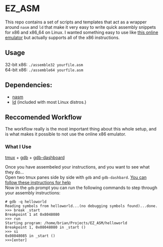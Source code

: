 # EZ_ASM
This repo contains a set of scripts and templates that act as a wrapper around `nasm` and `ld` that make it very easy to write quick assembly snippets for x86 and x86_64 on Linux. I wanted something easy to use like [this online emulator](http://carlosrafaelgn.com.br/asm86/) but actually supports all of the x86 instructions. 

## Usage
32-bit x86: `./assemble32 yourfile.asm`   
64-bit x86: `./assemble64 yourfile.asm`

## Dependencies: 
* [nasm](http://www.nasm.us/)  
* [ld](https://en.wikipedia.org/wiki/GNU_linker) (included with most Linux distros.)

## Reccomended Workflow
The workflow really is the most important thing about this whole setup, and is what makes it possible to not use the online x86 emulator.

### What I Use
[tmux](https://github.com/tmux/tmux/wiki) + [gdb](https://www.gnu.org/software/gdb/) + [gdb-dashboard](https://github.com/cyrus-and/gdb-dashboard#gdb-dashboard)  

Once you have assembeled your instructions, and you want to see what they do...  
Open two tmux panes side by side with `gdb` and `gdb-dashbard`. [You can follow these instructions for help](https://github.com/cyrus-and/gdb-dashboard#display-the-whole-dashboard-in-another-terminal)  
Now in the `gdb` prompt you can run the following commands to step through your assembly instructions:  
```
# gdb -q helloworld  
Reading symbols from helloworld...(no debugging symbols found)...done. 
>>> break _start
Breakpoint 1 at 0x8048080
>>> run 
Starting program: /home/brian/Projects/EZ_ASM/helloworld
Breakpoint 1, 0x08048080 in _start ()
>>> si
0x08048085 in _start ()
>>>[enter]
```
